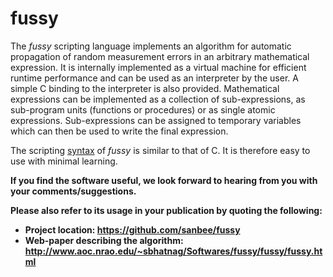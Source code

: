 # fussy
The _fussy_ scripting language implements an algorithm for automatic propagation of random measurement errors in an arbitrary mathematical expression. It is internally implemented as a virtual machine for efficient runtime performance and can be used as an interpreter by the user. A simple C binding to the interpreter is also provided. Mathematical expressions can be implemented as a collection of sub-expressions, as sub-program units (functions or procedures) or as single atomic expressions.  Sub-expressions can be assigned to temporary variables which can then be used to write the final expression.

The scripting [syntax](https://github.com/sanbee/fussy/blob/wiki/FussySyntax.md#syntax-for-the-fussy-scripting-language) of _fussy_ is similar to that of C. It is therefore easy to use with minimal learning.

**If you find the software useful, we look forward to hearing from you with your comments/suggestions.**

**Please also refer to its usage in your publication by quoting the following:**

  * **Project location: https://github.com/sanbee/fussy**
  * **Web-paper describing the algorithm: http://www.aoc.nrao.edu/~sbhatnag/Softwares/fussy/fussy/fussy.html**
